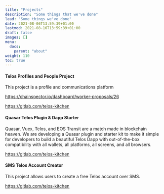 ```yaml
---
title: "Projects"
description: "Some things that we've done"
lead: "Some things we've done"
date: 2021-08-06T13:59:39+01:00
lastmod: 2021-08-16T13:59:39+01:00
draft: false
images: []
menu:
  docs:
    parent: "about"
weight: 110
toc: true
---
```


#### Telos Profiles and People Project

This project is a profile and communications platform

https://chainspector.io/dashboard/worker-proposals/26

https://gitlab.com/telos-kitchen


#### Quasar Telos Plugin & Dapp Starter

Quasar, Vuex, Telos, and EOS Transit are a match made in blockchain heaven. We are developing a Quasar plugin and starter kit to make it simple for developers to build a beautiful Telos Dapp with out-of-the-box compatibility with all wallets, all platforms, all screens, and all browsers.

https://gitlab.com/telos-kitchen


#### SMS Telos Account Creator
This project allows users to create a free Telos account over SMS.

https://gitlab.com/telos-kitchen